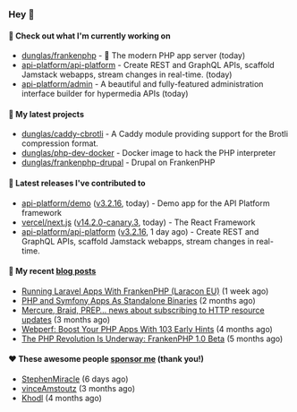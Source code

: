 ### Hey 👋

#### 👷 Check out what I'm currently working on

- [dunglas/frankenphp](https://github.com/dunglas/frankenphp) - 🧟 The modern PHP app server (today)
- [api-platform/api-platform](https://github.com/api-platform/api-platform) - Create REST and GraphQL APIs, scaffold Jamstack webapps, stream changes in real-time. (today)
- [api-platform/admin](https://github.com/api-platform/admin) - A beautiful and fully-featured administration interface builder for hypermedia APIs (today)

#### 🌱 My latest projects

- [dunglas/caddy-cbrotli](https://github.com/dunglas/caddy-cbrotli) - A Caddy module providing support for the Brotli compression format.
- [dunglas/php-dev-docker](https://github.com/dunglas/php-dev-docker) - Docker image to hack the PHP interpreter
- [dunglas/frankenphp-drupal](https://github.com/dunglas/frankenphp-drupal) - Drupal on FrankenPHP

#### 🔭 Latest releases I've contributed to

- [api-platform/demo](https://github.com/api-platform/demo) ([v3.2.16](https://github.com/api-platform/demo/releases/tag/v3.2.16), today) - Demo app for the API Platform framework
- [vercel/next.js](https://github.com/vercel/next.js) ([v14.2.0-canary.3](https://github.com/vercel/next.js/releases/tag/v14.2.0-canary.3), today) - The React Framework
- [api-platform/api-platform](https://github.com/api-platform/api-platform) ([v3.2.16](https://github.com/api-platform/api-platform/releases/tag/v3.2.16), 1 day ago) - Create REST and GraphQL APIs, scaffold Jamstack webapps, stream changes in real-time.

#### 📜 My recent [blog posts](https://dunglas.fr)

- [Running Laravel Apps With FrankenPHP (Laracon EU)](https://dunglas.dev/2024/02/running-laravel-apps-with-frankenphp-laracon-eu/) (1 week ago)
- [PHP and Symfony Apps As Standalone Binaries](https://dunglas.dev/2023/12/php-and-symfony-apps-as-standalone-binaries/) (2 months ago)
- [Mercure, Braid, PREP… news about subscribing to HTTP resource updates](https://dunglas.dev/2023/11/mercure-braid-prep-news-about-subscribing-to-http-resource-updates/) (3 months ago)
- [Webperf: Boost Your PHP Apps With 103 Early Hints](https://dunglas.dev/2023/10/webperf-boost-your-php-apps-with-103-early-hints/) (4 months ago)
- [The PHP Revolution Is Underway: FrankenPHP 1.0 Beta](https://dunglas.dev/2023/09/the-php-revolution-is-underway-frankenphp-1-0-beta/) (5 months ago)

#### ❤️ These awesome people [sponsor me](https://github.com/sponsors/dunglas) (thank you!)

- [StephenMiracle](https://github.com/StephenMiracle) (6 days ago)
- [vinceAmstoutz](https://github.com/vinceAmstoutz) (3 months ago)
- [Khodl](https://github.com/Khodl) (4 months ago)
